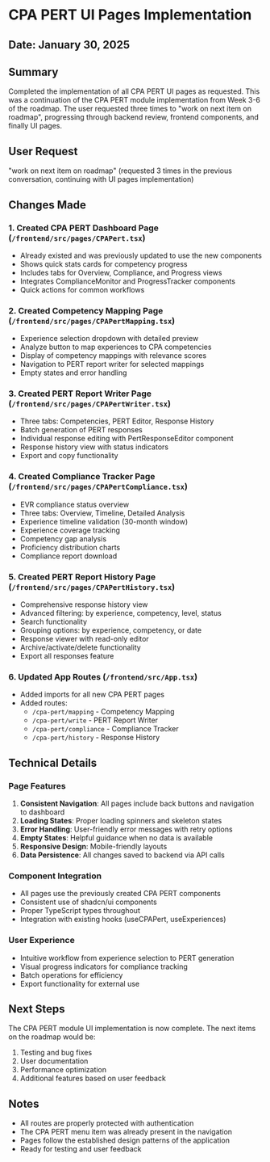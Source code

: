 # CPA PERT UI Pages Implementation

## Date: January 30, 2025

## Summary
Completed the implementation of all CPA PERT UI pages as requested. This was a continuation of the CPA PERT module implementation from Week 3-6 of the roadmap. The user requested three times to "work on next item on roadmap", progressing through backend review, frontend components, and finally UI pages.

## User Request
"work on next item on roadmap" (requested 3 times in the previous conversation, continuing with UI pages implementation)

## Changes Made

### 1. Created CPA PERT Dashboard Page (`/frontend/src/pages/CPAPert.tsx`)
- Already existed and was previously updated to use the new components
- Shows quick stats cards for competency progress
- Includes tabs for Overview, Compliance, and Progress views
- Integrates ComplianceMonitor and ProgressTracker components
- Quick actions for common workflows

### 2. Created Competency Mapping Page (`/frontend/src/pages/CPAPertMapping.tsx`)
- Experience selection dropdown with detailed preview
- Analyze button to map experiences to CPA competencies
- Display of competency mappings with relevance scores
- Navigation to PERT report writer for selected mappings
- Empty states and error handling

### 3. Created PERT Report Writer Page (`/frontend/src/pages/CPAPertWriter.tsx`)
- Three tabs: Competencies, PERT Editor, Response History
- Batch generation of PERT responses
- Individual response editing with PertResponseEditor component
- Response history view with status indicators
- Export and copy functionality

### 4. Created Compliance Tracker Page (`/frontend/src/pages/CPAPertCompliance.tsx`)
- EVR compliance status overview
- Three tabs: Overview, Timeline, Detailed Analysis
- Experience timeline validation (30-month window)
- Experience coverage tracking
- Competency gap analysis
- Proficiency distribution charts
- Compliance report download

### 5. Created PERT Report History Page (`/frontend/src/pages/CPAPertHistory.tsx`)
- Comprehensive response history view
- Advanced filtering: by experience, competency, level, status
- Search functionality
- Grouping options: by experience, competency, or date
- Response viewer with read-only editor
- Archive/activate/delete functionality
- Export all responses feature

### 6. Updated App Routes (`/frontend/src/App.tsx`)
- Added imports for all new CPA PERT pages
- Added routes:
  - `/cpa-pert/mapping` - Competency Mapping
  - `/cpa-pert/write` - PERT Report Writer
  - `/cpa-pert/compliance` - Compliance Tracker
  - `/cpa-pert/history` - Response History

## Technical Details

### Page Features
1. **Consistent Navigation**: All pages include back buttons and navigation to dashboard
2. **Loading States**: Proper loading spinners and skeleton states
3. **Error Handling**: User-friendly error messages with retry options
4. **Empty States**: Helpful guidance when no data is available
5. **Responsive Design**: Mobile-friendly layouts
6. **Data Persistence**: All changes saved to backend via API calls

### Component Integration
- All pages use the previously created CPA PERT components
- Consistent use of shadcn/ui components
- Proper TypeScript types throughout
- Integration with existing hooks (useCPAPert, useExperiences)

### User Experience
- Intuitive workflow from experience selection to PERT generation
- Visual progress indicators for compliance tracking
- Batch operations for efficiency
- Export functionality for external use

## Next Steps
The CPA PERT module UI implementation is now complete. The next items on the roadmap would be:
1. Testing and bug fixes
2. User documentation
3. Performance optimization
4. Additional features based on user feedback

## Notes
- All routes are properly protected with authentication
- The CPA PERT menu item was already present in the navigation
- Pages follow the established design patterns of the application
- Ready for testing and user feedback